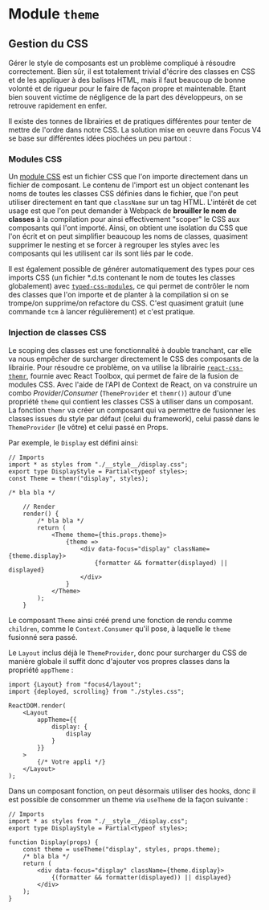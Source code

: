 # Module `theme`

## Gestion du CSS

Gérer le style de composants est un problème compliqué à résoudre correctement. Bien sûr, il est totalement trivial d'écrire des classes en CSS et de les appliquer à des balises HTML, mais il faut beaucoup de bonne volonté et de rigueur pour le faire de façon propre et maintenable. Etant bien souvent victime de négligence de la part des développeurs, on se retrouve rapidement en enfer.

Il existe des tonnes de librairies et de pratiques différentes pour tenter de mettre de l'ordre dans notre CSS. La solution mise en oeuvre dans Focus V4 se base sur différentes idées piochées un peu partout :

### Modules CSS

Un [module CSS](https://github.com/css-modules/css-modules) est un fichier CSS que l'on importe directement dans un fichier de composant. Le contenu de l'import est un object contenant les noms de toutes les classes CSS définies dans le fichier, que l'on peut utiliser directement en tant que `className` sur un tag HTML. L'intérêt de cet usage est que l'on peut demander à Webpack de **brouiller le nom de classes** à la compilation pour ainsi effectivement "scoper" le CSS aux composants qui l'ont importé. Ainsi, on obtient une isolation du CSS que l'on écrit et on peut simplifier beaucoup les noms de classes, quasiment supprimer le nesting et se forcer à regrouper les styles avec les composants qui les utilisent car ils sont liés par le code.

Il est également possible de générer automatiquement des types pour ces imports CSS (un fichier \*.d.ts contenant le nom de toutes les classes globalement) avec [`typed-css-modules`](https://github.com/Quramy/typed-css-modules), ce qui permet de contrôler le nom des classes que l'on importe et de planter à la compilation si on se trompe/on supprime/on refactore du CSS. C'est quasiment gratuit (une commande `tcm` à lancer régulièrement) et c'est pratique.

### Injection de classes CSS

Le scoping des classes est une fonctionnalité à double tranchant, car elle va nous empêcher de surcharger directement le CSS des composants de la librairie. Pour résoudre ce problème, on va utilise la librairie [`react-css-themr`](https://github.com/javivelasco/react-css-themr), fournie avec React Toolbox, qui permet de faire de la fusion de modules CSS. Avec l'aide de l'API de Context de React, on va construire un combo _Provider_/_Consumer_ (`ThemeProvider` et `themr()`) autour d'une propriété `theme` qui contient les classes CSS à utiliser dans un composant. La fonction `themr` va créer un composant qui va permettre de fusionner les classes issues du style par défaut (celui du framework), celui passé dans le `ThemeProvider` (le vôtre) et celui passé en Props.

Par exemple, le `Display` est défini ainsi:

```tsx
// Imports
import * as styles from "./__style__/display.css";
export type DisplayStyle = Partial<typeof styles>;
const Theme = themr("display", styles);

/* bla bla */

    // Render
    render() {
        /* bla bla */
        return (
            <Theme theme={this.props.theme}>
                {theme =>
                    <div data-focus="display" className={theme.display}>
                        {formatter && formatter(displayed) || displayed}
                    </div>
                }
            </Theme>
        );
    }
```

Le composant `Theme` ainsi créé prend une fonction de rendu comme `children`, comme le `Context.Consumer` qu'il pose, à laquelle le `theme` fusionné sera passé.

Le `Layout` inclus déjà le `ThemeProvider`, donc pour surcharger du CSS de manière globale il suffit donc d'ajouter vos propres classes dans la propriété `appTheme` :

```tsx
import {Layout} from "focus4/layout";
import {deployed, scrolling} from "./styles.css";

ReactDOM.render(
    <Layout
        appTheme={{
            display: {
                display
            }
        }}
    >
        {/* Votre appli */}
    </Layout>
);
```

Dans un composant fonction, on peut désormais utiliser des hooks, donc il est possible de consommer un theme via `useTheme` de la façon suivante :

```tsx
// Imports
import * as styles from "./__style__/display.css";
export type DisplayStyle = Partial<typeof styles>;

function Display(props) {
    const theme = useTheme("display", styles, props.theme);
    /* bla bla */
    return (
        <div data-focus="display" className={theme.display}>
            {(formatter && formatter(displayed)) || displayed}
        </div>
    );
}
```
